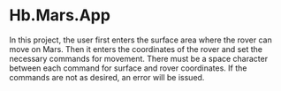 # Hb.Mars.App

In this project, the user first enters the surface area where the rover can move on Mars. Then it enters the coordinates of the rover and set the necessary commands for movement. There must be a space character between each command for surface and rover coordinates. If the commands are not as desired, an error will be issued.
